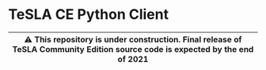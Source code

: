 # TeSLA CE Python Client

| :warning: This repository is **under construction**. Final release of TeSLA Community Edition source code is expected by the **end of 2021** |
| --- |
